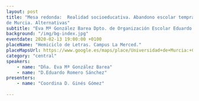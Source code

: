 ```yaml
---
layout: post
title: "Mesa redonda:  Realidad socioeducativa. Abandono escolar temprano en la Región
de Murcia. Alternativas"
subtitle: "Eva Mª González Barea Dpto. de Organización Escolar Eduardo Romero Sánchez Observatorio de Exclusión Social de la UMU"
background: "/img/bg-index.jpg"
eventdate: 2020-02-13 19:00:00 +0100
placeName: "Hemiciclo de Letras. Campus La Merced."
placeMapsUrl: https://www.google.es/maps/place/Universidad+de+Murcia:+Campus+de+la+Merced/@37.9879088,-1.1281121,17z/data=!3m1!4b1!4m5!3m4!1s0xd6382053e745fa7:0x6673834210068e48!8m2!3d37.9879046!4d-1.1259234
category: "central"
speakers:
    - name: "Dña. Eva Mª González Barea"
	- name: "D.Eduardo Romero Sánchez"
presenters:
    - name: "Coordina D. Ginés Gómez"
   
---
```

 
